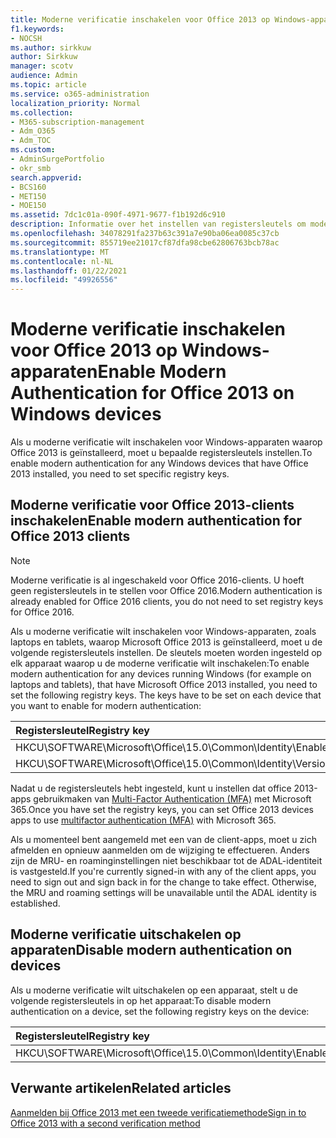 ```yaml
---
title: Moderne verificatie inschakelen voor Office 2013 op Windows-apparaten
f1.keywords:
- NOCSH
ms.author: sirkkuw
author: Sirkkuw
manager: scotv
audience: Admin
ms.topic: article
ms.service: o365-administration
localization_priority: Normal
ms.collection:
- M365-subscription-management
- Adm_O365
- Adm_TOC
ms.custom:
- AdminSurgePortfolio
- okr_smb
search.appverid:
- BCS160
- MET150
- MOE150
ms.assetid: 7dc1c01a-090f-4971-9677-f1b192d6c910
description: Informatie over het instellen van registersleutels om moderne verificatie in te schakelen voor apparaten met Microsoft Office 2013.
ms.openlocfilehash: 34078291fa237b63c391a7e90ba06ea0085c37cb
ms.sourcegitcommit: 855719ee21017cf87dfa98cbe62806763bcb78ac
ms.translationtype: MT
ms.contentlocale: nl-NL
ms.lasthandoff: 01/22/2021
ms.locfileid: "49926556"
---
```

# <a name="enable-modern-authentication-for-office-2013-on-windows-devices"></a><span data-ttu-id="553d1-103">Moderne verificatie inschakelen voor Office 2013 op Windows-apparaten</span><span class="sxs-lookup"><span data-stu-id="553d1-103">Enable Modern Authentication for Office 2013 on Windows devices</span></span>

<span data-ttu-id="553d1-104">Als u moderne verificatie wilt inschakelen voor Windows-apparaten waarop Office 2013 is geïnstalleerd, moet u bepaalde registersleutels instellen.</span><span class="sxs-lookup"><span data-stu-id="553d1-104">To enable modern authentication for any Windows devices that have Office 2013 installed, you need to set specific registry keys.</span></span>
  
## <a name="enable-modern-authentication-for-office-2013-clients"></a><span data-ttu-id="553d1-105">Moderne verificatie voor Office 2013-clients inschakelen</span><span class="sxs-lookup"><span data-stu-id="553d1-105">Enable modern authentication for Office 2013 clients</span></span>

> [!NOTE]
> <span data-ttu-id="553d1-106">Moderne verificatie is al ingeschakeld voor Office 2016-clients. U hoeft geen registersleutels in te stellen voor Office 2016.</span><span class="sxs-lookup"><span data-stu-id="553d1-106">Modern authentication is already enabled for Office 2016 clients, you do not need to set registry keys for Office 2016.</span></span> 
  
<span data-ttu-id="553d1-p101">Als u moderne verificatie wilt inschakelen voor Windows-apparaten, zoals laptops en tablets, waarop Microsoft Office 2013 is geïnstalleerd, moet u de volgende registersleutels instellen. De sleutels moeten worden ingesteld op elk apparaat waarop u de moderne verificatie wilt inschakelen:</span><span class="sxs-lookup"><span data-stu-id="553d1-p101">To enable modern authentication for any devices running Windows (for example on laptops and tablets), that have Microsoft Office 2013 installed, you need to set the following registry keys. The keys have to be set on each device that you want to enable for modern authentication:</span></span>
  
|<span data-ttu-id="553d1-109">**Registersleutel**</span><span class="sxs-lookup"><span data-stu-id="553d1-109">**Registry key**</span></span>|<span data-ttu-id="553d1-110">**Type**</span><span class="sxs-lookup"><span data-stu-id="553d1-110">**Type**</span></span>|<span data-ttu-id="553d1-111">**Value**</span><span class="sxs-lookup"><span data-stu-id="553d1-111">**Value**</span></span> |
|:-------|:------:|--------:|
|<span data-ttu-id="553d1-112">HKCU\SOFTWARE\Microsoft\Office\15.0\Common\Identity\EnableADAL</span><span class="sxs-lookup"><span data-stu-id="553d1-112">HKCU\SOFTWARE\Microsoft\Office\15.0\Common\Identity\EnableADAL</span></span>  |<span data-ttu-id="553d1-113">REG_DWORD</span><span class="sxs-lookup"><span data-stu-id="553d1-113">REG_DWORD</span></span>  |<span data-ttu-id="553d1-114">1</span><span class="sxs-lookup"><span data-stu-id="553d1-114">1</span></span>  |
|<span data-ttu-id="553d1-115">HKCU\SOFTWARE\Microsoft\Office\15.0\Common\Identity\Version</span><span class="sxs-lookup"><span data-stu-id="553d1-115">HKCU\SOFTWARE\Microsoft\Office\15.0\Common\Identity\Version</span></span> |<span data-ttu-id="553d1-116">REG_DWORD</span><span class="sxs-lookup"><span data-stu-id="553d1-116">REG_DWORD</span></span> |<span data-ttu-id="553d1-117">1</span><span class="sxs-lookup"><span data-stu-id="553d1-117">1</span></span> |
   
<span data-ttu-id="553d1-118">Nadat u de registersleutels hebt ingesteld, kunt u instellen dat office 2013-apps gebruikmaken van [Multi-Factor Authentication (MFA)](set-up-multi-factor-authentication.md) met Microsoft 365.</span><span class="sxs-lookup"><span data-stu-id="553d1-118">Once you have set the registry keys, you can set Office 2013 devices apps to use [multifactor authentication (MFA)](set-up-multi-factor-authentication.md) with Microsoft 365.</span></span> 
  
<span data-ttu-id="553d1-p102">Als u momenteel bent aangemeld met een van de client-apps, moet u zich afmelden en opnieuw aanmelden om de wijziging te effectueren. Anders zijn de MRU- en roaminginstellingen niet beschikbaar tot de ADAL-identiteit is vastgesteld.</span><span class="sxs-lookup"><span data-stu-id="553d1-p102">If you're currently signed-in with any of the client apps, you need to sign out and sign back in for the change to take effect. Otherwise, the MRU and roaming settings will be unavailable until the ADAL identity is established.</span></span>
  
## <a name="disable-modern-authentication-on-devices"></a><span data-ttu-id="553d1-121">Moderne verificatie uitschakelen op apparaten</span><span class="sxs-lookup"><span data-stu-id="553d1-121">Disable modern authentication on devices</span></span>

<span data-ttu-id="553d1-122">Als u moderne verificatie wilt uitschakelen op een apparaat, stelt u de volgende registersleutels in op het apparaat:</span><span class="sxs-lookup"><span data-stu-id="553d1-122">To disable modern authentication on a device, set the following registry keys on the device:</span></span>
  
|<span data-ttu-id="553d1-123">**Registersleutel**</span><span class="sxs-lookup"><span data-stu-id="553d1-123">**Registry key**</span></span>|<span data-ttu-id="553d1-124">**Type**</span><span class="sxs-lookup"><span data-stu-id="553d1-124">**Type**</span></span>|<span data-ttu-id="553d1-125">**Value**</span><span class="sxs-lookup"><span data-stu-id="553d1-125">**Value**</span></span>|
|:-------|:------:|--------:|
|<span data-ttu-id="553d1-126">HKCU\SOFTWARE\Microsoft\Office\15.0\Common\Identity\EnableADAL</span><span class="sxs-lookup"><span data-stu-id="553d1-126">HKCU\SOFTWARE\Microsoft\Office\15.0\Common\Identity\EnableADAL</span></span> |<span data-ttu-id="553d1-127">REG_DWORD</span><span class="sxs-lookup"><span data-stu-id="553d1-127">REG_DWORD</span></span>|<span data-ttu-id="553d1-128">0</span><span class="sxs-lookup"><span data-stu-id="553d1-128">0</span></span>|
   
## <a name="related-articles"></a><span data-ttu-id="553d1-129">Verwante artikelen</span><span class="sxs-lookup"><span data-stu-id="553d1-129">Related articles</span></span>
[<span data-ttu-id="553d1-130">Aanmelden bij Office 2013 met een tweede verificatiemethode</span><span class="sxs-lookup"><span data-stu-id="553d1-130">Sign in to Office 2013 with a second verification method</span></span>](https://support.microsoft.com/office/2b856342-170a-438e-9a4f-3c092394d3cb)

  

